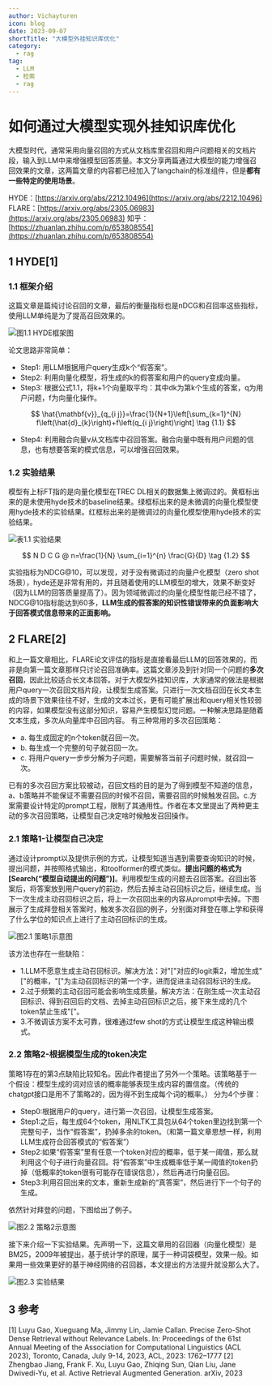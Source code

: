 ```yaml
---
author: Vichayturen
icon: blog
date: 2023-09-07
shortTitle: "大模型外挂知识库优化"
category:
  - rag
tag:
  - LLM
  - 检索
  - rag
---
```


# 如何通过大模型实现外挂知识库优化

大模型时代，通常采用向量召回的方式从文档库里召回和用户问题相关的文档片段，输入到LLM中来增强模型回答质量。本文分享两篇通过大模型的能力增强召回效果的文章，这两篇文章的内容都已经加入了langchain的标准组件，但是**都有一些特定的使用场景**。
<!-- more -->
HYDE：[https://arxiv.org/abs/2212.10496](https://arxiv.org/abs/2212.10496)
FLARE：[https://arxiv.org/abs/2305.06983](https://arxiv.org/abs/2305.06983)
知乎：[https://zhuanlan.zhihu.com/p/653808554](https://zhuanlan.zhihu.com/p/653808554)

## 1 HYDE[1]

### 1.1 框架介绍

这篇文章是篇纯讨论召回的文章，最后的衡量指标也是nDCG和召回率这些指标，使用LLM单纯是为了提高召回效果的。

![图1.1 HYDE框架图](/assets/images/token/LLMretrieval1.png "图1.1 HYDE框架图")

论文思路非常简单：

- Step1: 用LLM根据用户query生成k个“假答案”。
- Step2: 利用向量化模型，将生成的k的假答案和用户的query变成向量。
- Step3: 根据公式1.1，将k+1个向量取平均：其中dk为第k个生成的答案，q为用户问题，f为向量化操作。

$$
\hat{\mathbf{v}}_{q_{i j}}=\frac{1}{N+1}\left[\sum_{k=1}^{N} f\left(\hat{d}_{k}\right)+f\left(q_{i j}\right)\right]
\tag {1.1}
$$

- Step4: 利用融合向量v从文档库中召回答案。融合向量中既有用户问题的信息，也有想要答案的模式信息，可以增强召回效果。

### 1.2 实验结果

模型有上标FT指的是向量化模型在TREC DL相关的数据集上微调过的。黄框标出来的是未使用hyde技术的baseline结果。绿框标出来的是未微调的向量化模型使用hyde技术的实验结果。红框标出来的是微调过的向量化模型使用hyde技术的实验结果。

![表1.1 实验结果](/assets/images/token/LLMretrieval2.png "表1.1 实验结果")

$$
N D C G @ n=\frac{1}{N} \sum_{i=1}^{n} \frac{G}{D}
\tag {1.2}
$$

实验指标为NDCG@10，可以发现，对于没有微调过的向量户化模型（zero shot场景），hyde还是非常有用的，并且随着使用的LLM模型的增大，效果不断变好（因为LLM的回答质量提高了）。因为领域微调过的向量化模型性能已经不错了，NDCG@10指标能达到60多，**LLM生成的假答案的知识性错误带来的负面影响大于回答模式信息带来的正面影响。**

## 2 FLARE[2]

和上一篇文章相比，FLARE论文评估的指标是直接看最后LLM的回答效果的，而非是向第一篇文章那样只讨论召回准确率。这篇文章涉及到针对同一个问题的**多次召回**，因此比较适合长文本回答。对于大模型外挂知识库，大家通常的做法是根据用户query一次召回文档片段，让模型生成答案。只进行一次文档召回在长文本生成的场景下效果往往不好，生成的文本过长，更有可能扩展出和query相关性较弱的内容，如果模型没有这部分知识，容易产生模型幻觉问题。一种解决思路是随着文本生成，多次从向量库中召回内容。
有三种常用的多次召回策略：

- a. 每生成固定的n个token就召回一次。
- b. 每生成一个完整的句子就召回一次。
- c. 将用户query一步步分解为子问题，需要解答当前子问题时候，就召回一次。

已有的多次召回方案比较被动，召回文档的目的是为了得到模型不知道的信息，a、b策略并不能保证不需要召回的时候不召回，需要召回的时候触发召回。c.方案需要设计特定的prompt工程，限制了其通用性。作者在本文里提出了两种更主动的多次召回策略，让模型自己决定啥时候触发召回操作。

### 2.1 策略1-让模型自己决定

通过设计prompt以及提供示例的方式，让模型知道当遇到需要查询知识的时候，提出问题，并按照格式输出，和toolformer的模式类似。**提出问题的格式为[Search(“模型自动提出的问题”)]**。利用模型生成的问题去召回答案。召回出答案后，将答案放到用户query的前边，然后去掉主动召回标识之后，继续生成。当下一次生成主动召回标识之后，将上一次召回出来的内容从prompt中去掉。下图展示了生成拜登相关答案时，触发多次召回的例子，分别面对拜登在哪上学和获得了什么学位的知识点上进行了主动召回标识的生成。

![图2.1 策略1示意图](/assets/images/token/LLMretrieval3.png "图2.1 策略1示意图")

该方法也存在一些缺陷：

- 1.LLM不愿意生成主动召回标识。解决方法：对"["对应的logit乘2，增加生成"["的概率，"["为主动召回标识的第一个字，进而促进主动召回标识的生成。
- 2.过于频繁的主动召回可能会影响生成质量。解决方法：在刚生成一次主动召回标识、得到召回后的文档、去掉主动召回标识之后，接下来生成的几个token禁止生成"["。
- 3.不微调该方案不太可靠，很难通过few shot的方式让模型生成这种输出模式。

### 2.2 策略2-根据模型生成的token决定

策略1存在的第3点缺陷比较知名。因此作者提出了另外一个策略。该策略基于一个假设：模型生成的词对应该的概率能够表现生成内容的置信度。（传统的chatgpt接口是用不了策略2的，因为得不到生成每个词的概率。）
分为4个步骤：

- Step0:根据用户的query，进行第一次召回，让模型生成答案。
- Step1:之后，每生成64个token，用NLTK工具包从64个token里边找到第一个完整句子，当作“假答案”，扔掉多余的token。（和第一篇文章思想一样，利用LLM生成符合回答模式的“假答案”）
- Step2:如果“假答案”里有任意一个token对应的概率，低于某一阈值，那么就利用这个句子进行向量召回。将“假答案”中生成概率低于某一阈值的token扔掉（低概率的token很有可能存在错误信息），然后再进行向量召回。
- Step3:利用召回出来的文本，重新生成新的“真答案”，然后进行下一个句子的生成。

依然针对拜登的问题，下图给出了例子。

![图2.2 策略2示意图](/assets/images/token/LLMretrieval4.png "图2.2 策略2示意图")

接下来介绍一下实验结果。先声明一下，这篇文章用的召回器（向量化模型）是BM25，2009年被提出，基于统计学的原理，属于一种词袋模型，效果一般。如果用一些效果更好的基于神经网络的召回器，本文提出的方法提升就没那么大了。

![图2.3 实验结果](/assets/images/token/LLMretrieval5.png "图2.3 实验结果")

## 3 参考

[1] Luyu Gao, Xueguang Ma, Jimmy Lin, Jamie Callan. Precise Zero-Shot Dense Retrieval without Relevance Labels. In: Proceedings of the 61st Annual Meeting of the Association for Computational Linguistics (ACL 2023), Toronto, Canada, July 9-14, 2023, ACL, 2023: 1762–1777
[2] Zhengbao Jiang, Frank F. Xu, Luyu Gao, Zhiqing Sun, Qian Liu, Jane Dwivedi-Yu, et al. Active Retrieval Augmented Generation. arXiv, 2023
